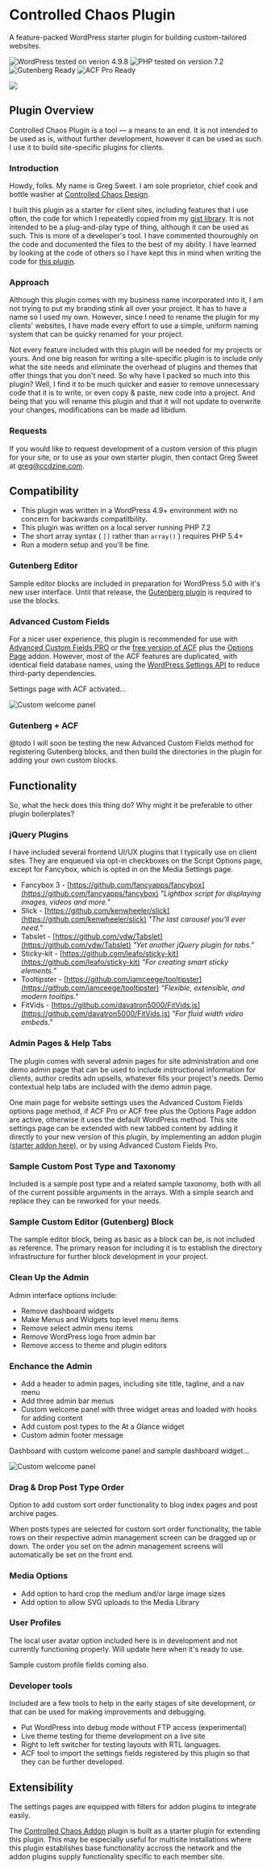 # Controlled Chaos Plugin

A feature-packed WordPress starter plugin for building custom-tailored websites.

![WordPress tested on verion 4.9.8](https://img.shields.io/badge/WordPress-tested%204.9.8-0073aa.svg?style=flat-square)
![PHP tested on version 7.2](https://img.shields.io/badge/PHP-tested%207.2-8892bf.svg?style=flat-square)
![Gutenberg Ready](https://img.shields.io/badge/Gutenberg-ready-00a0d2.svg?style=flat-square)
![ACF Pro Ready](https://img.shields.io/badge/ACF%20Pro-ready-00d3ae.svg?style=flat-square)

![](https://raw.githubusercontent.com/ControlledChaos/controlled-chaos-plugin/master/assets/images/controlled-chaos-github-banner.jpg)

## Plugin Overview

Controlled Chaos Plugin is a tool — a means to an end. It is not intended to be used as is, without further development, however it can be used as such. I use it to build site-specific plugins for clients.

### Introduction

Howdy, folks. My name is Greg Sweet. I am sole proprietor, chief cook and bottle washer at [Controlled Chaos Design](http://ccdzine.com/).

I built this plugin as a starter for client sites, including features that I use often, the code for which I repeatedly copied from my [gist library](https://gist.github.com/ControlledChaos). It is not intended to be a plug-and-play type of thing, although it can be used as such. This is more of a developer's tool. I have commented thouroughly on the code and documented the files to the best of my ability. I have learned by looking at the code of others so I have kept this in mind when writing the code for [this plugin](https://controlledchaos.github.io/controlled-chaos-plugin/).

### Approach

Although this plugin comes with my business name incorporated into it, I am not trying to put my branding stink all over your project. It has to have a name so I used my own. However, since I need to rename the plugin for my clients' websites, I have made every effort to use a simple, uniform naming system that can be quicky renamed for your project.

Not every feature included with this plugin will be needed for my projects or yours. And one big reason for writing a site-specific plugin is to include only what the site needs and eliminate the overhead of plugins and themes that offer things that you don't need. So why have I packed so much into this plugin? Well, I find it to be much quicker and easier to remove unnecessary code that it is to write, or even copy & paste, new code into a project. And being that you will rename this plugin and that it will not update to overwrite your changes, modifications can be made ad libidum.

### Requests

If you would like to request development of a custom version of this plugin for your site, or to use as your own starter plugin, then contact Greg Sweet at [greg@ccdzine.com](mailto:greg@ccdzine.com).

## Compatibility

* This plugin was written in a WordPress 4.9+ environment with no concern for backwards compatitbility.
* This plugin was written on a local server running PHP 7.2
* The short array syntax ( `[]` rather than `array()` ) requires PHP 5.4+
* Run a modern setup and you'll be fine.

### Gutenberg Editor

Sample editor blocks are included in preparation for WordPress 5.0 with it's new user interface. Until that release, the [Gutenberg plugin](https://wordpress.org/plugins/gutenberg/) is required to use the blocks.

### Advanced Custom Fields

For a nicer user experience, this plugin is recommended for use with [Advanced Custom Fields PRO](https://www.advancedcustomfields.com/pro/) or the [free version of ACF](https://wordpress.org/plugins/advanced-custom-fields/) plus the [Options Page](https://www.advancedcustomfields.com/add-ons/options-page/) addon. However, most of the ACF features are duplicated, with identical field database names, using the [WordPress Settings API](https://developer.wordpress.org/plugins/settings/settings-api/) to reduce third-party dependencies.

Settings page with ACF activated...

![Custom welcome panel](https://raw.githubusercontent.com/ControlledChaos/controlled-chaos-plugin/master/assets/images/ccp-acf-settings-01.jpg)

### Gutenberg + ACF

@todo I will soon be testing the new Advanced Custom Fields method for registering Gutenberg blocks, and then build the directories in the plugin for adding your own custom blocks.

## Functionality

So, what the heck does this thing do? Why might it be preferable to other plugin boilerplates?

### jQuery Plugins

I have included several frontend UI/UX plugins that I typically use on client sites. They are enqueued via opt-in checkboxes on the Script Options page, except for Fancybox, which is opted in on the Media Settings page.

* Fancybox 3 - [https://github.com/fancyapps/fancybox](https://github.com/fancyapps/fancybox)
  *"Lightbox script for displaying images, videos and more."*
* Slick - [https://github.com/kenwheeler/slick](https://github.com/kenwheeler/slick)
  *"The last carousel you'll ever need."*
* Tabslet - [https://github.com/vdw/Tabslet](https://github.com/vdw/Tabslet)
  *"Yet another jQuery plugin for tabs."*
* Sticky-kit - [https://github.com/leafo/sticky-kit](https://github.com/leafo/sticky-kit)
  *"For creating smart sticky elements."*
* Tooltipster - [https://github.com/iamceege/tooltipster](https://github.com/iamceege/tooltipster)
  *"Flexible, extensible, and modern tooltips."*
* FitVids - [https://github.com/davatron5000/FitVids.js](https://github.com/davatron5000/FitVids.js)
  *"For fluid width video embeds."*

### Admin Pages & Help Tabs

The plugin comes with several admin pages for site administration and one demo admin page that can be used to include instructional information for clients, author credits adn upsells, whatever fills your project's needs. Demo contextual help tabs are included with the demo admin page.

One main page for website settings uses the Advanced Custom Fields options page method, if ACF Pro or ACF free plus the Options Page addon are active, otherwise it uses the default WordPress method. This site settings page can be extended with new tabbed content by adding it directly to your new version of this plugin, by implementing an addon plugin ([starter addon here](https://github.com/ControlledChaos/controlled-chaos-addon)), or by using Advanced Custom Fields Pro.

### Sample Custom Post Type and Taxonomy

Included is a sample post type and a related sample taxonomy, both with all of the current possible arguments in the arrays. With a simple search and replace they can be reworked for your needs.

### Sample Custom Editor (Gutenberg) Block

The sample editor block, being as basic as a block can be, is not included as reference. The primary reason for including it is to establish the directory infrastructure for further block development in your project.

### Clean Up the Admin

Admin interface options include:

* Remove dashboard widgets
* Make Menus and Widgets top level menu items
* Remove select admin menu items
* Remove WordPress logo from admin bar
* Remove access to theme and plugin editors

### Enchance the Admin

* Add a header to admin pages, including site title, tagline, and a nav menu
* Add three admin bar menus
* Custom welcome panel with three widget areas and loaded with hooks for adding content
* Add custom post types to the At a Glance widget
* Custom admin footer message

Dashboard with custom welcome panel and sample dashboard widget...

![Custom welcome panel](https://raw.githubusercontent.com/ControlledChaos/controlled-chaos-plugin/master/assets/images/ccp-custom-welcome.jpg)

### Drag & Drop Post Type Order

Option to add custom sort order functionality to blog index pages and post archive pages.

When posts types are selected for custom sort order functionality, the table rows on their respective admin management screen can be dragged up or down. The order you set on the admin management screens will automatically be set on the front end.

### Media Options

* Add option to hard crop the medium and/or large image sizes
* Add option to allow SVG uploads to the Media Library

### User Profiles

The local user avatar option included here is in development and not currently functioning properly. Will update here when it's ready to use.

Sample custom profile fields coming also.

### Developer tools

Included are a few tools to help in the early stages of site development, or that can be used for making improvements and debugging.

* Put WordPress into debug mode without FTP access (experimental)
* Live theme testing for theme development on a live site
* Right to left switcher for testing layouts with RTL languages.
* ACF tool to import the settings fields registered by this plugin so that they can be further developed.

## Extensibility

The settings pages are equipped with filters for addon plugins to integrate easily.

The [Controlled Chaos Addon](https://github.com/ControlledChaos/controlled-chaos-addon) plugin is built as a starter plugin for extending this plugin. This may be especially useful for multisite installations where this plugin establishes base functionality accross the network and the addon plugins supply functionality specific to each member site.